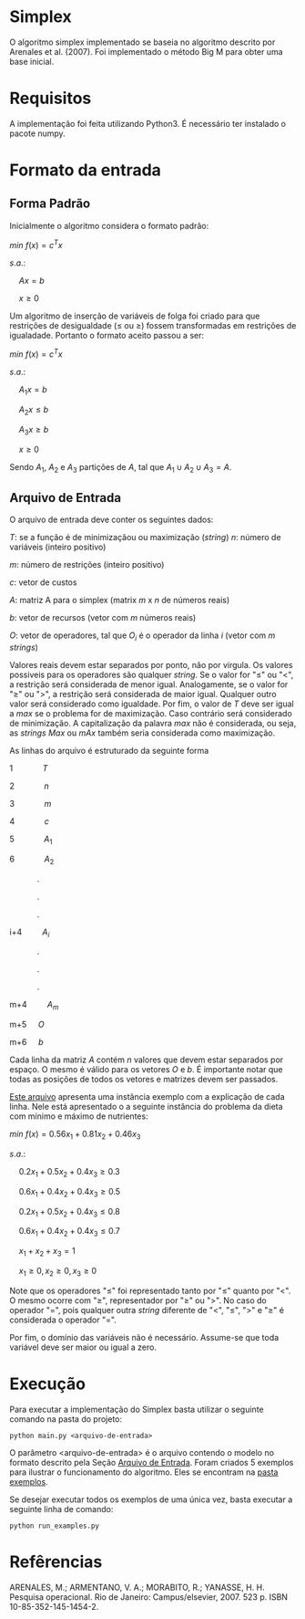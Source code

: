 # Simplex

O algoritmo simplex implementado se baseia no algoritmo descrito por Arenales et al. (2007). Foi implementado o método Big M para obter uma base inicial.

# Requisitos

A implementação foi feita utilizando Python3. É necessário ter instalado o pacote numpy.

# Formato da entrada

## Forma Padrão

Inicialmente o algoritmo considera o formato padrão:

$min \> f(x) = c^Tx$

$s.a.:$

$\quad Ax = b$

$\quad x \ge 0$

Um algoritmo de inserção de variáveis de folga foi criado para que restrições de desigualdade ($\le$ ou $\ge$) fossem transformadas em restrições de igualadade. Portanto o formato aceito passou a ser:

$min \> f(x) = c^Tx$

$s.a.:$

$\quad A_1x = b$

$\quad A_2x \le b$

$\quad A_3x \ge b$

$\quad x \ge 0$

Sendo $A_1$, $A_2$ e $A_3$ partições de $A$, tal que $A_1 \cup A_2 \cup A_3 = A$.


## Arquivo de Entrada

O arquivo de entrada deve conter os seguintes dados:

$T$: se a função é de minimizaçãou ou maximização (*string*)
$n$: número de variáveis (inteiro positivo)

$m$: número de restrições (inteiro positivo)

$c$: vetor de custos

$A$: matriz A para o simplex (matrix $m$ x $n$ de números reais)

$b$: vetor de recursos (vetor com $m$ números reais)

$O$: vetor de operadores, tal que $O_i$ é o operador da linha $i$ (vetor com $m$ *strings*)

Valores reais devem estar separados por ponto, não por vírgula. Os valores possiveis para os operadores são qualquer *string*. Se o valor for "$\le$" ou "$\lt$", a restrição será considerada de menor igual. Analogamente, se o valor for "$\ge$" ou "$\gt$", a restrição será considerada de maior igual. Qualquer outro valor será considerado como igualdade. Por fim, o valor de $T$ deve ser igual a $max$ se o problema for de maximização. Caso contrário será considerado de minimização. A capitalização da palavra $max$ não é considerada, ou seja, as *strings* $Max$ ou $mAx$ também seria considerada como maximização.

As linhas do arquivo é estruturado da seguinte forma

1 $\quad \qquad T$

2 $\quad \qquad n$

3 $\quad \qquad m$

4 $\quad \qquad c$

5 $\quad \qquad A_1$

6 $\quad \qquad A_2$

$\quad \qquad .$

$\quad \qquad .$

$\quad \qquad .$

i+4 $\qquad A_i$

$\quad \qquad .$

$\quad \qquad .$

$\quad \qquad .$

m+4 $\qquad A_m$

m+5 $\quad O$

m+6 $\quad b$

Cada linha da matriz $A$ contém $n$ valores que devem estar separados por espaço. O mesmo é válido para os vetores $O$ e $b$. É importante notar que todas as posições de todos os vetores e matrizes devem ser passados.

[Este arquivo](arquivo_exemplo.txt) apresenta uma instância exemplo com a explicação de cada linha. Nele está apresentado o a seguinte instância do problema da dieta com mínimo e máximo de nutrientes:

$min$ $f(x) = 0.56x_1 + 0.81x_2 + 0.46x_3$

$s.a.:$

$\quad 0.2x_1 + 0.5x_2 + 0.4x_3 \ge 0.3$

$\quad 0.6x_1 + 0.4x_2 + 0.4x_3 \ge 0.5$

$\quad 0.2x_1 + 0.5x_2 + 0.4x_3 \le 0.8$

$\quad 0.6x_1 + 0.4x_2 + 0.4x_3 \le 0.7$

$\quad x_1 + x_2 + x_3 = 1$

$\quad x_1 \ge 0, x_2 \ge 0, x_3 \ge 0$

Note que os operadores "$\le$" foi representado tanto por "$\le$" quanto por "$\lt$". O mesmo ocorre com "$\ge$", representador por "$\ge$" ou "$\gt$". No caso do operador "$=$", pois qualquer outra *string* diferente de "$\lt$", "$\le$", "$\gt$" e "$\ge$" é considerada o operador "$=$".

Por fim, o domínio das variáveis não é necessário. Assume-se que toda variável deve ser maior ou igual a zero.

# Execução

Para executar a implementação do Simplex basta utilizar o seguinte comando na pasta do projeto:

```
python main.py <arquivo-de-entrada>
```

O parâmetro \<arquivo-de-entrada\> é o arquivo contendo o modelo no formato descrito pela Seção [Arquivo de Entrada](#arquivo-de-entrada). Foram criados 5 exemplos para ilustrar o funcionamento do algoritmo. Eles se encontram na [pasta exemplos](exemplos).

Se desejar executar todos os exemplos de uma única vez, basta executar a seguinte linha de comando:

```
python run_examples.py
```


# Refêrencias

ARENALES, M.; ARMENTANO, V. A.; MORABITO, R.; YANASSE, H. H. Pesquisa operacional. Rio de Janeiro: Campus/elsevier, 2007. 523 p. ISBN 10-85-352-145-1454-2.